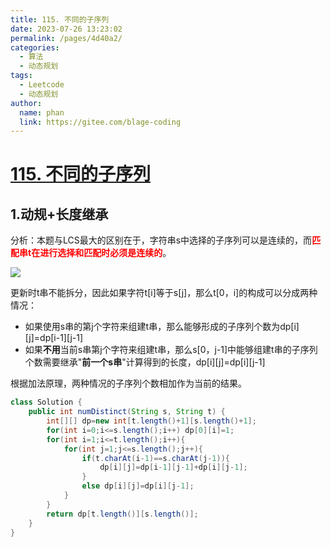 ```yaml
---
title: 115. 不同的子序列
date: 2023-07-26 13:23:02
permalink: /pages/4d40a2/
categories:
  - 算法
  - 动态规划
tags:
  - Leetcode
  - 动态规划
author: 
  name: phan
  link: https://gitee.com/blage-coding
---
```

# [115. 不同的子序列](https://leetcode.cn/problems/distinct-subsequences/)

## 1.动规+长度继承

分析：本题与LCS最大的区别在于，字符串s中选择的子序列可以是连续的，而<font color="red">**匹配串t在进行选择和匹配时必须是连续的**</font>。

![](https://jsd.cdn.zzko.cn/gh/blage-coding/picx-images-hosting@master/20230726/image.5ktjeu1oz600.webp)

更新时t串不能拆分，因此如果字符t\[i\]等于s\[j\]，那么t\[0，i\]的构成可以分成两种情况：

- 如果使用s串的第j个字符来组建t串，那么能够形成的子序列个数为dp\[i\]\[j\]=dp\[i-1\]\[j-1\]
- 如果**不用**当前s串第j个字符来组建t串，那么s\[0，j-1\]中能够组建t串的子序列个数需要继承"**前一个s串**"计算得到的长度，dp\[i\]\[j\]=dp\[i\]\[j-1\]

根据加法原理，两种情况的子序列个数相加作为当前的结果。

```java
class Solution {
    public int numDistinct(String s, String t) {
        int[][] dp=new int[t.length()+1][s.length()+1];
        for(int i=0;i<=s.length();i++) dp[0][i]=1;
        for(int i=1;i<=t.length();i++){
            for(int j=1;j<=s.length();j++){
                if(t.charAt(i-1)==s.charAt(j-1)){
                    dp[i][j]=dp[i-1][j-1]+dp[i][j-1];
                }
                else dp[i][j]=dp[i][j-1];
            }
        }
        return dp[t.length()][s.length()];
    }
}
```